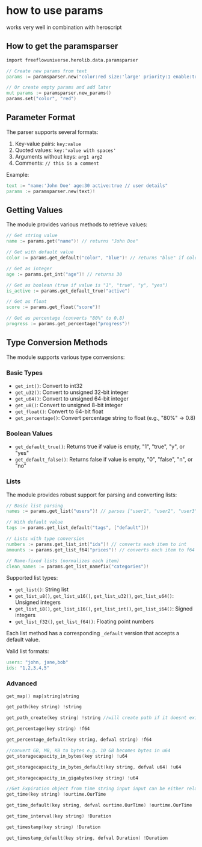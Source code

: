 # how to use params

works very well in combination with heroscript

## How to get the paramsparser

```v
import freeflowuniverse.herolib.data.paramsparser

// Create new params from text
params := paramsparser.new("color:red size:'large' priority:1 enable:true")!

// Or create empty params and add later
mut params := paramsparser.new_params()
params.set("color", "red")
```

## Parameter Format

The parser supports several formats:

1. Key-value pairs: `key:value`
2. Quoted values: `key:'value with spaces'`
3. Arguments without keys: `arg1 arg2`
4. Comments: `// this is a comment`

Example:
```v
text := "name:'John Doe' age:30 active:true // user details"
params := paramsparser.new(text)!
```

## Getting Values

The module provides various methods to retrieve values:

```v
// Get string value
name := params.get("name")! // returns "John Doe"

// Get with default value
color := params.get_default("color", "blue")! // returns "blue" if color not set

// Get as integer
age := params.get_int("age")! // returns 30

// Get as boolean (true if value is "1", "true", "y", "yes")
is_active := params.get_default_true("active")

// Get as float
score := params.get_float("score")!

// Get as percentage (converts "80%" to 0.8)
progress := params.get_percentage("progress")!
```

## Type Conversion Methods

The module supports various type conversions:

### Basic Types
- `get_int()`: Convert to int32
- `get_u32()`: Convert to unsigned 32-bit integer
- `get_u64()`: Convert to unsigned 64-bit integer
- `get_u8()`: Convert to unsigned 8-bit integer
- `get_float()`: Convert to 64-bit float
- `get_percentage()`: Convert percentage string to float (e.g., "80%" → 0.8)

### Boolean Values
- `get_default_true()`: Returns true if value is empty, "1", "true", "y", or "yes"
- `get_default_false()`: Returns false if value is empty, "0", "false", "n", or "no"

### Lists
The module provides robust support for parsing and converting lists:

```v
// Basic list parsing
names := params.get_list("users")! // parses ["user1", "user2", "user3"]

// With default value
tags := params.get_list_default("tags", ["default"])!

// Lists with type conversion
numbers := params.get_list_int("ids")! // converts each item to int
amounts := params.get_list_f64("prices")! // converts each item to f64

// Name-fixed lists (normalizes each item)
clean_names := params.get_list_namefix("categories")!
```

Supported list types:
- `get_list()`: String list
- `get_list_u8()`, `get_list_u16()`, `get_list_u32()`, `get_list_u64()`: Unsigned integers
- `get_list_i8()`, `get_list_i16()`, `get_list_int()`, `get_list_i64()`: Signed integers
- `get_list_f32()`, `get_list_f64()`: Floating point numbers

Each list method has a corresponding `_default` version that accepts a default value.

Valid list formats:
```v
users: "john, jane,bob"
ids: "1,2,3,4,5"
```

### Advanced

```v
get_map() map[string]string

get_path(key string) !string

get_path_create(key string) !string //will create path if it doesnt exist yet

get_percentage(key string) !f64

get_percentage_default(key string, defval string) !f64

//convert GB, MB, KB to bytes e.g. 10 GB becomes bytes in u64
get_storagecapacity_in_bytes(key string) !u64

get_storagecapacity_in_bytes_default(key string, defval u64) !u64

get_storagecapacity_in_gigabytes(key string) !u64

//Get Expiration object from time string input input can be either relative or absolute## Relative time
get_time(key string) !ourtime.OurTime

get_time_default(key string, defval ourtime.OurTime) !ourtime.OurTime

get_time_interval(key string) !Duration

get_timestamp(key string) !Duration

get_timestamp_default(key string, defval Duration) !Duration

```